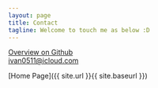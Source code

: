 ```yaml
---
layout: page
title: Contact
tagline: Welcome to touch me as below :D
---
```


[Overview on Github](https://github.com/ivanhan0511)
<br>
ivan0511@icloud.com



[Home Page]({{ site.url }}{{ site.baseurl }})
